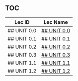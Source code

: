 TOC
---
|Lec ID| Lec Name|
| ---| --- |
|## UNIT 0.0|[## UNIT 0.0](notes.md#UNIT-0.0-Introduction.)|
|## UNIT 0.1|[## UNIT 0.1](notes.md#UNIT-0.1-The-Road-Ahead)|
|## UNIT 0.2|[## UNIT 0.2](notes.md#UNIT-0.2-Nand-to-Hack)|
|## UNIT 0.3|[## UNIT 0.3](notes.md#UNIT-0.3-Hack-to-Tetris)|
|## UNIT 1.1|[## UNIT 1.1](notes.md#UNIT-1.1-Boolean-Logic)|
|## UNIT 1.2|[## UNIT 1.2](notes.md#UNIT-1.2-Boolean-Function-Synthesis)|
